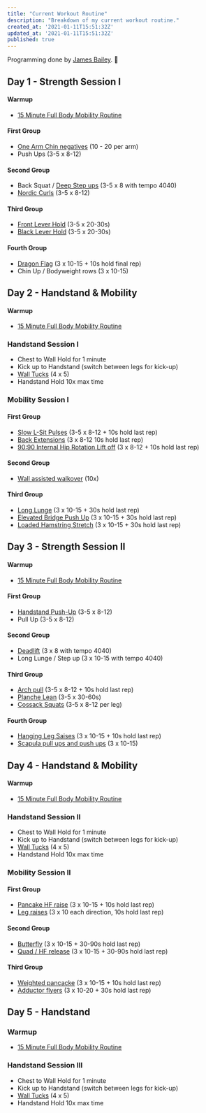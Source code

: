 ```yaml
---
title: "Current Workout Routine"
description: "Breakdown of my current workout routine."
created_at: '2021-01-11T15:51:32Z'
updated_at: '2021-01-11T15:51:32Z'
published: true
---
```


Programming done by [James Bailey](https://www.thisjamesbailey.com). 🐒

## Day 1 - Strength Session I

#### Warmup
- [15 Minute Full Body Mobility Routine](https://www.youtube.com/watch?v=R3WDe7byUXo)

#### First Group
- [One Arm Chin negatives](https://www.youtube.com/watch?v=GbjQVfqJmX4) (10 - 20 per arm)
- Push Ups (3-5 x 8-12)

#### Second Group
- Back Squat / [Deep Step ups](https://www.youtube.com/watch?v=sR6hJa7ku1g) (3-5 x 8 with tempo 4040)
- [Nordic Curls](https://www.youtube.com/watch?v=v_Egn_3CCsM) (3-5 x 8-12)

#### Third Group
- [Front Lever Hold](https://www.youtube.com/watch?v=AGhb8V8M758) (3-5 x 20-30s)
- [Black Lever Hold](https://www.youtube.com/watch?v=HXaG8mJmSnU) (3-5 x 20-30s)

#### Fourth Group
- [Dragon Flag](https://www.youtube.com/watch?v=pvz7k5gO-DE) (3 x 10-15 + 10s hold final rep)
- Chin Up / Bodyweight rows (3 x 10-15)

## Day 2 - Handstand & Mobility

#### Warmup
- [15 Minute Full Body Mobility Routine](https://www.youtube.com/watch?v=R3WDe7byUXo)

### Handstand Session I
- Chest to Wall Hold for 1 minute
- Kick up to Handstand (switch between legs for kick-up)
- [Wall Tucks](https://www.youtube.com/watch?v=VtipeT7CMK0) (4 x 5)
- Handstand Hold 10x max time

### Mobility Session I

#### First Group
- [Slow L-Sit Pulses](https://www.youtube.com/watch?v=i6Itx04UdqQ) (3-5 x 8-12 + 10s hold last rep)
- [Back Extensions](https://www.youtube.com/watch?v=Bw9YuQTTc58) (3 x 8-12 10s hold last rep)
- [90:90 Internal Hip Rotation Lift off](https://www.youtube.com/watch?v=xUgcAZJ_PDE) (3 x 8-12 + 10s hold last rep)

#### Second Group
- [Wall assisted walkover](https://www.youtube.com/watch?v=Ogd98JNK7nc) (10x)

#### Third Group
- [Long Lunge](https://www.youtube.com/watch?v=_pykNV65JEQ) (3 x 10-15 + 30s hold last rep)
- [Elevated Bridge Push Up](https://www.youtube.com/watch?v=alwGficSHpI) (3 x 10-15 + 30s hold last rep)
- [Loaded Hamstring Stretch](https://www.youtube.com/watch?v=XWOeVa7wiSE) (3 x 10-15 + 30s hold last rep)

## Day 3 - Strength Session II

#### Warmup
- [15 Minute Full Body Mobility Routine](https://www.youtube.com/watch?v=R3WDe7byUXo)

#### First Group
- [Handstand Push-Up](https://www.youtube.com/watch?v=h0HjqYRlXYg) (3-5 x 8-12)
- Pull Up (3-5 x 8-12)

#### Second Group
- [Deadlift](https://www.youtube.com/watch?v=op9kVnSso6Q) (3 x 8 with tempo 4040)
- Long Lunge / Step up (3 x 10-15 with tempo 4040)

#### Third Group
- [Arch pull](https://www.youtube.com/watch?v=t8_TO8CBkgg) (3-5 x 8-12 + 10s hold last rep)
- [Planche Lean](https://www.youtube.com/watch?v=6lgNlJZpE1Y) (3-5 x 30-60s)
- [Cossack Squats](https://www.youtube.com/watch?v=tpczTeSkHz0) (3-5 x 8-12 per leg)

#### Fourth Group
- [Hanging Leg Saises](https://www.youtube.com/watch?v=or7KtIgxchE) (3 x 10-15 + 10s hold last rep)
- [Scapula pull ups and push ups](https://www.youtube.com/watch?v=gvm3ftwXYG0) (3 x 10-15)

## Day 4 - Handstand & Mobility

#### Warmup
- [15 Minute Full Body Mobility Routine](https://www.youtube.com/watch?v=R3WDe7byUXo)

### Handstand Session II
- Chest to Wall Hold for 1 minute
- Kick up to Handstand (switch between legs for kick-up)
- [Wall Tucks](https://www.youtube.com/watch?v=VtipeT7CMK0) (4 x 5)
- Handstand Hold 10x max time

### Mobility Session II

#### First Group
- [Pancake HF raise](https://www.youtube.com/watch?v=KeT3dO7x2Bg) (3 x 10-15 + 10s hold last rep)
- [Leg raises](https://www.instagram.com/p/BuE9xyKCfcp/?utm_source=ig_web_copy_link) (3 x 10 each direction, 10s hold last rep)

#### Second Group
- [Butterfly](https://www.youtube.com/watch?v=4J7kbCmPScQ) (3 x 10-15 + 30-90s hold last rep)
- [Quad / HF release](https://www.youtube.com/watch?v=-GDUdDIz0-k) (3 x 10-15 + 30-90s hold last rep)

#### Third Group
- [Weighted pancacke](https://www.youtube.com/watch?v=AQZHjg4E058) (3 x 10-15 + 10s hold last rep)
- [Adductor flyers](https://www.youtube.com/watch?v=jK9hwuayPes) (3 x 10-20 + 30s hold last rep)

## Day 5 - Handstand

### Warmup
- [15 Minute Full Body Mobility Routine](https://www.youtube.com/watch?v=R3WDe7byUXo)

### Handstand Session III
- Chest to Wall Hold for 1 minute
- Kick up to Handstand (switch between legs for kick-up)
- [Wall Tucks](https://www.youtube.com/watch?v=VtipeT7CMK0) (4 x 5)
- Handstand Hold 10x max time

